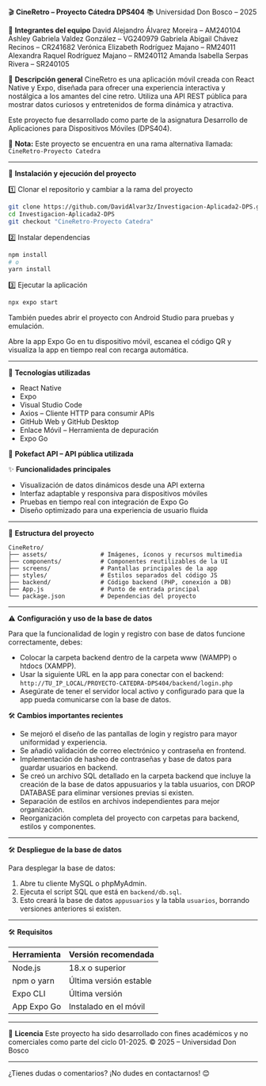 
🎬 **CineRetro – Proyecto Cátedra DPS404**
📚 Universidad Don Bosco – 2025

👥 **Integrantes del equipo**
David Alejandro Álvarez Moreira – AM240104
Ashley Gabriela Valdez González – VG240979
Gabriela Abigail Chávez Recinos – CR241682
Verónica Elizabeth Rodríguez Majano – RM24011
Alexandra Raquel Rodríguez Majano – RM240112
Amanda Isabella Serpas Rivera – SR240105

📱 **Descripción general**
CineRetro es una aplicación móvil creada con React Native y Expo, diseñada para ofrecer una experiencia interactiva y nostálgica a los amantes del cine retro. Utiliza una API REST pública para mostrar datos curiosos y entretenidos de forma dinámica y atractiva.

Este proyecto fue desarrollado como parte de la asignatura Desarrollo de Aplicaciones para Dispositivos Móviles (DPS404).

📌 **Nota:** Este proyecto se encuentra en una rama alternativa llamada:
`CineRetro-Proyecto Catedra`

---

🚀 **Instalación y ejecución del proyecto**

1️⃣ Clonar el repositorio y cambiar a la rama del proyecto

```bash
git clone https://github.com/DavidAlvar3z/Investigacion-Aplicada2-DPS.git
cd Investigacion-Aplicada2-DPS
git checkout "CineRetro-Proyecto Catedra"
```

2️⃣ Instalar dependencias

```bash
npm install
# o
yarn install
```

3️⃣ Ejecutar la aplicación

```bash
npx expo start
```

También puedes abrir el proyecto con Android Studio para pruebas y emulación.

Abre la app Expo Go en tu dispositivo móvil, escanea el código QR y visualiza la app en tiempo real con recarga automática.

---

🧰 **Tecnologías utilizadas**

* React Native
* Expo
* Visual Studio Code
* Axios – Cliente HTTP para consumir APIs
* GitHub Web y GitHub Desktop
* Enlace Móvil – Herramienta de depuración
* Expo Go

🔗 **Pokefact API – API pública utilizada**

✨ **Funcionalidades principales**

* Visualización de datos dinámicos desde una API externa
* Interfaz adaptable y responsiva para dispositivos móviles
* Pruebas en tiempo real con integración de Expo Go
* Diseño optimizado para una experiencia de usuario fluida

---

📁 **Estructura del proyecto**

```
CineRetro/
├── assets/               # Imágenes, íconos y recursos multimedia
├── components/           # Componentes reutilizables de la UI
├── screens/              # Pantallas principales de la app
├── styles/               # Estilos separados del código JS
├── backend/              # Código backend (PHP, conexión a DB)
├── App.js                # Punto de entrada principal
└── package.json          # Dependencias del proyecto
```

---

⚠️ **Configuración y uso de la base de datos**

Para que la funcionalidad de login y registro con base de datos funcione correctamente, debes:

* Colocar la carpeta backend dentro de la carpeta www (WAMPP) o htdocs (XAMPP).
* Usar la siguiente URL en la app para conectar con el backend: 
  `http://TU_IP_LOCAL/PROYECTO-CATEDRA-DPS404/backend/login.php`
* Asegúrate de tener el servidor local activo y configurado para que la app pueda comunicarse con la base de datos.

🛠 **Cambios importantes recientes**

* Se mejoró el diseño de las pantallas de login y registro para mayor uniformidad y experiencia.
* Se añadió validación de correo electrónico y contraseña en frontend.
* Implementación de hasheo de contraseñas y base de datos para guardar usuarios en backend.
* Se creó un archivo SQL detallado en la carpeta backend que incluye la creación de la base de datos appusuarios y la tabla usuarios, con DROP DATABASE para eliminar versiones previas si existen.
* Separación de estilos en archivos independientes para mejor organización.
* Reorganización completa del proyecto con carpetas para backend, estilos y componentes.

---

🛠 **Despliegue de la base de datos**

Para desplegar la base de datos:

1. Abre tu cliente MySQL o phpMyAdmin.
2. Ejecuta el script SQL que está en `backend/db.sql`.
3. Esto creará la base de datos `appusuarios` y la tabla `usuarios`, borrando versiones anteriores si existen.

---

🛠 **Requisitos**

| Herramienta | Versión recomendada    |
| ----------- | ---------------------- |
| Node.js     | 18.x o superior        |
| npm o yarn  | Última versión estable |
| Expo CLI    | Última versión         |
| App Expo Go | Instalado en el móvil  |

---

📄 **Licencia**
Este proyecto ha sido desarrollado con fines académicos y no comerciales como parte del ciclo 01-2025.
© 2025 – Universidad Don Bosco

---

¿Tienes dudas o comentarios? ¡No dudes en contactarnos! 😊
